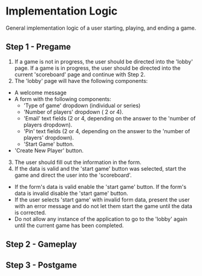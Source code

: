 # Implementation Logic

General implementation logic of a user starting, playing, and ending a game.

## Step 1 - Pregame
1. If a game is not in progress, the user should be directed into the 'lobby' page. If a game is in progress, the user should be directed into the current 'scoreboard' page and continue with Step 2.
2. The 'lobby' page will have the following components:
* A welcome message
* A form with the following components:
  * 'Type of game' dropdown (individual or series)
  * 'Number of players' dropdown ( 2 or 4).
  * 'Email' text fields (2 or 4, depending on the answer to the 'number of players dropdown).
  * 'Pin' text fields (2 or 4, depending on the answer to the 'number of players' dropdown).
  * 'Start Game' button.
* 'Create New Player' button.
3. The user should fill out the information in the form.
4. If the data is valid and the 'start game' button was selected, start the game and direct the user into the 'scoreboard'.
* If the form's data is valid enable the 'start game' button. If the form's data is invalid disable the 'start game' button.
* If the user selects 'start game' with invalid form data, present the user with an error message and do not let them start the game until the data is corrected.
* Do not allow any instance of the application to go to the 'lobby' again until the current game has been completed.

## Step 2 - Gameplay

## Step 3 - Postgame